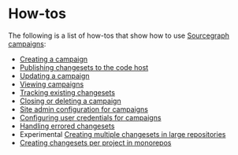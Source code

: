 # How-tos

The following is a list of how-tos that show how to use [Sourcegraph campaigns](../index.md):

- [Creating a campaign](creating_a_batch_change.md)
- [Publishing changesets to the code host](publishing_changesets.md)
- [Updating a campaign](updating_a_batch_change.md)
- [Viewing campaigns](viewing_batch_changes.md)
- [Tracking existing changesets](tracking_existing_changesets.md)
- [Closing or deleting a campaign](closing_or_deleting_a_batch_change.md)
- [Site admin configuration for campaigns](site_admin_configuration.md)
- [Configuring user credentials for campaigns](configuring_user_credentials.md)
- [Handling errored changesets](handling_errored_changesets.md)
- <span class="badge badge-experimental">Experimental</span> [Creating multiple changesets in large repositories](creating_multiple_changesets_in_large_repositories.md)
- [Creating changesets per project in monorepos](creating_changesets_per_project_in_monorepos.md)
